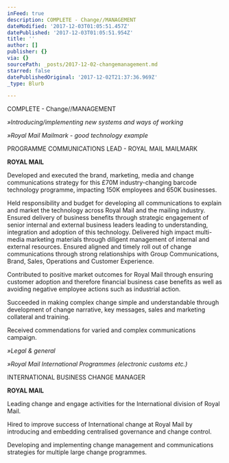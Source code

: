 ```yaml
---
inFeed: true
description: COMPLETE - Change//MANAGEMENT
dateModified: '2017-12-03T01:05:51.457Z'
datePublished: '2017-12-03T01:05:51.954Z'
title: ''
author: []
publisher: {}
via: {}
sourcePath: _posts/2017-12-02-changemanagement.md
starred: false
datePublishedOriginal: '2017-12-02T21:37:36.969Z'
_type: Blurb

---
```

COMPLETE - Change//MANAGEMENT

_»Introducing/implementing new systems and ways of working_

_»Royal Mail Mailmark - good technology example_

PROGRAMME COMMUNICATIONS LEAD - ROYAL MAIL MAILMARK

**ROYAL MAIL**

Developed and executed the brand, marketing, media and change communications strategy for this £70M industry-changing barcode technology programme, impacting 150K employees and 650K businesses.

Held responsibility and budget for developing all communications to explain and market the technology across Royal Mail and the mailing industry. Ensured delivery of business benefits through strategic engagement of senior internal and external business leaders leading to understanding, integration and adoption of this technology. Delivered high impact multi-media marketing materials through diligent management of internal and external resources. Ensured aligned and timely roll out of change communications through strong relationships with Group Communications, Brand, Sales, Operations and Customer Experience.

Contributed to positive market outcomes for Royal Mail through ensuring customer adoption and therefore financial business case benefits as well as avoiding negative employee actions such as industrial action.

Succeeded in making complex change simple and understandable through development of change narrative, key messages, sales and marketing collateral and training.

Received commendations for varied and complex communications campaign.

_»Legal & general_

_»Royal Mail International Programmes (electronic customs etc.)_

INTERNATIONAL BUSINESS CHANGE MANAGER

**ROYAL MAIL**

Leading change and engage activities for the International division of Royal Mail.

Hired to improve success of International change at Royal Mail by introducing and embedding centralised governance and change control.

Developing and implementing change management and communications strategies for multiple large change programmes.